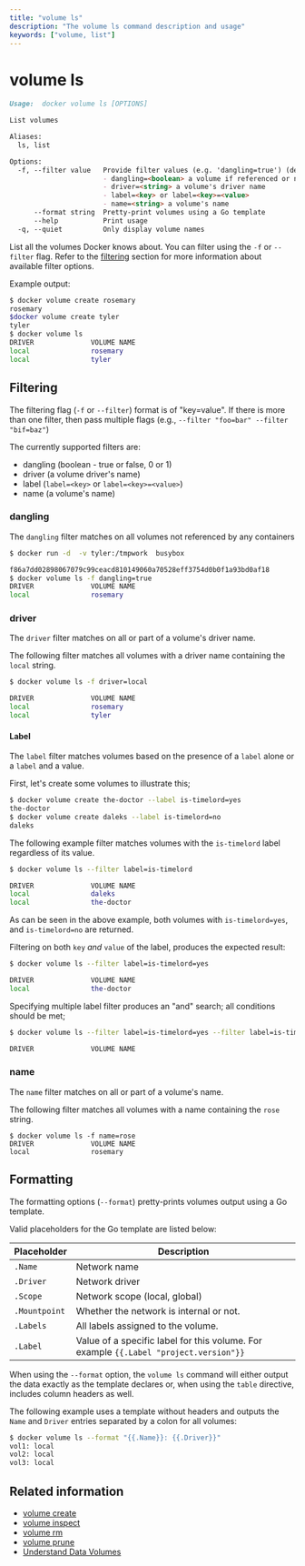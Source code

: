```yaml
---
title: "volume ls"
description: "The volume ls command description and usage"
keywords: ["volume, list"]
---
```


# volume ls

```markdown
Usage:  docker volume ls [OPTIONS]

List volumes

Aliases:
  ls, list

Options:
  -f, --filter value   Provide filter values (e.g. 'dangling=true') (default [])
                       - dangling=<boolean> a volume if referenced or not
                       - driver=<string> a volume's driver name
                       - label=<key> or label=<key>=<value>
                       - name=<string> a volume's name
      --format string  Pretty-print volumes using a Go template
      --help           Print usage
  -q, --quiet          Only display volume names
```

List all the volumes Docker knows about. You can filter using the `-f` or `--filter` flag. Refer to the [filtering](#filtering) section for more information about available filter options.

Example output:

```bash
$ docker volume create rosemary
rosemary
$docker volume create tyler
tyler
$ docker volume ls
DRIVER              VOLUME NAME
local               rosemary
local               tyler
```

## Filtering

The filtering flag (`-f` or `--filter`) format is of "key=value". If there is more
than one filter, then pass multiple flags (e.g., `--filter "foo=bar" --filter "bif=baz"`)

The currently supported filters are:

* dangling (boolean - true or false, 0 or 1)
* driver (a volume driver's name)
* label (`label=<key>` or `label=<key>=<value>`)
* name (a volume's name)

### dangling

The `dangling` filter matches on all volumes not referenced by any containers

```bash
$ docker run -d  -v tyler:/tmpwork  busybox

f86a7dd02898067079c99ceacd810149060a70528eff3754d0b0f1a93bd0af18
$ docker volume ls -f dangling=true
DRIVER              VOLUME NAME
local               rosemary
```

### driver

The `driver` filter matches on all or part of a volume's driver name.

The following filter matches all volumes with a driver name containing the `local` string.

```bash
$ docker volume ls -f driver=local

DRIVER              VOLUME NAME
local               rosemary
local               tyler
```

#### Label

The `label` filter matches volumes based on the presence of a `label` alone or
a `label` and a value.

First, let's create some volumes to illustrate this;

```bash
$ docker volume create the-doctor --label is-timelord=yes
the-doctor
$ docker volume create daleks --label is-timelord=no
daleks
```

The following example filter matches volumes with the `is-timelord` label
regardless of its value.

```bash
$ docker volume ls --filter label=is-timelord

DRIVER              VOLUME NAME
local               daleks
local               the-doctor
```

As can be seen in the above example, both volumes with `is-timelord=yes`, and
`is-timelord=no` are returned.

Filtering on both `key` *and* `value` of the label, produces the expected result:

```bash
$ docker volume ls --filter label=is-timelord=yes

DRIVER              VOLUME NAME
local               the-doctor
```

Specifying multiple label filter produces an "and" search; all conditions
should be met;

```bash
$ docker volume ls --filter label=is-timelord=yes --filter label=is-timelord=no

DRIVER              VOLUME NAME
```

### name

The `name` filter matches on all or part of a volume's name.

The following filter matches all volumes with a name containing the `rose` string.

    $ docker volume ls -f name=rose
    DRIVER              VOLUME NAME
    local               rosemary

## Formatting

The formatting options (`--format`) pretty-prints volumes output
using a Go template.

Valid placeholders for the Go template are listed below:

Placeholder   | Description
--------------|------------------------------------------------------------------------------------------
`.Name`       | Network name
`.Driver`     | Network driver
`.Scope`      | Network scope (local, global)
`.Mountpoint` | Whether the network is internal or not.
`.Labels`     | All labels assigned to the volume.
`.Label`      | Value of a specific label for this volume. For example `{{.Label "project.version"}}`

When using the `--format` option, the `volume ls` command will either
output the data exactly as the template declares or, when using the
`table` directive, includes column headers as well.

The following example uses a template without headers and outputs the
`Name` and `Driver` entries separated by a colon for all volumes:

```bash
$ docker volume ls --format "{{.Name}}: {{.Driver}}"
vol1: local
vol2: local
vol3: local
```

## Related information

* [volume create](volume_create.md)
* [volume inspect](volume_inspect.md)
* [volume rm](volume_rm.md)
* [volume prune](volume_prune.md)
* [Understand Data Volumes](https://docs.docker.com/engine/tutorials/dockervolumes/)
